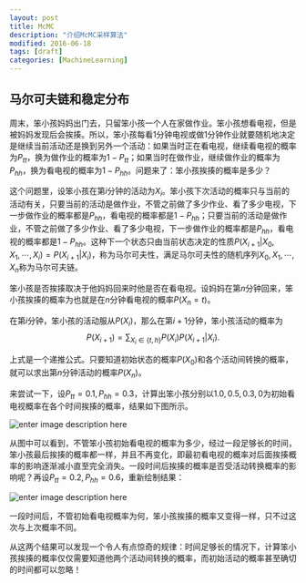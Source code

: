 ```yaml
---
layout: post
title: McMC
description: "介绍McMC采样算法"
modified: 2016-06-18
tags: [draft]
categories: [MachineLearning]
---
```


## 马尔可夫链和稳定分布
周末，笨小孩妈妈出门去，只留笨小孩一个人在家做作业。笨小孩想看电视，但是被妈妈发现后会挨揍。所以，笨小孩每看1分钟电视或做1分钟作业就要随机地决定是继续当前活动还是换到另外一个活动：如果当时正在看电视，继续看电视的概率为$P_{tt}$，换为做作业的概率为$1-P_{tt}$；如果当时在做作业，继续做作业的概率为$P_{hh}$，换为看电视的概率为$1-P_{hh}$。问题来了：笨小孩挨揍的概率是多少？

这个问题里，设笨小孩在第$i$分钟的活动为$X_i$。笨小孩下次活动的概率只与当前的活动有关，只要当前的活动是做作业，不管之前做了多少作业、看了多少电视，下一步做作业的概率都是$P_{hh}$，看电视的概率都是$1-P_{hh}$；只要当前的活动是做作业，不管之前做了多少作业、看了多少电视，下一步做作业的概率都是$P_{hh}$，看电视的概率都是$1-P_{hh}$。这种下一个状态只由当前状态决定的性质$P(X_{i+1}\vert X_0,X_1,\cdots,X_i)=P(X_{i+1}\vert X_i)$，称为马尔可夫性，满足马尔可夫性的随机序列$X_0, X_1, \cdots, X_n$称为马尔可夫链。

笨小孩是否挨揍取决于他妈妈回来时他是否在看电视。设妈妈在第$n$分钟回来，笨小孩挨揍的概率为也就是在$n$分钟看电视的概率$P(X_n=t)$。

在第$i$分钟，笨小孩的活动服从$P(X_i)$，那么在第$i+1$分钟，笨小孩活动的概率为$$P(X_{i+1})=\sum_{X_i\in\{t, h\}}P(X_i)P(X_{i+1}\vert X_i).$$

上式是一个递推公式。只要知道初始状态的概率$P(X_0)$和各个活动间转换的概率，就可以求出第$n$分钟活动的概率$P(X_n)$。

来尝试一下，设$P_{tt}=0.1, P_{hh}=0.3$，计算出笨小孩分别以$1.0, 0.5, 0.3, 0$为初始看电视概率在各个时间挨揍的概率，结果如下图所示。

![enter image description here](http://pawnty.github.io/images/posts/mcmc/figure1.png)

从图中可以看到，不管笨小孩初始看电视的概率为多少，经过一段足够长的时间，笨小孩最后挨揍的概率都一样，并且不再变化，即最初看电视的概率对后面挨揍概率的影响逐渐减小直至完全消失。一段时间后挨揍的概率是否受活动转换概率的影响呢？再设$P_{tt}=0.2, P_{hh}=0.6$，重新绘制结果：

![enter image description here](http://pawnty.github.io/images/posts/mcmc/figure2.png)

一段时间后，不管初始看电视概率为何，笨小孩挨揍的概率又变得一样，只不过这次与上次概率不同。

从这两个结果可以发现一个令人有点惊奇的规律：时间足够长的情况下，计算笨小孩挨揍的概率仅仅需要知道他两个活动间转换的概率，而初始活动的概率甚至确切的时间都可以忽略！



